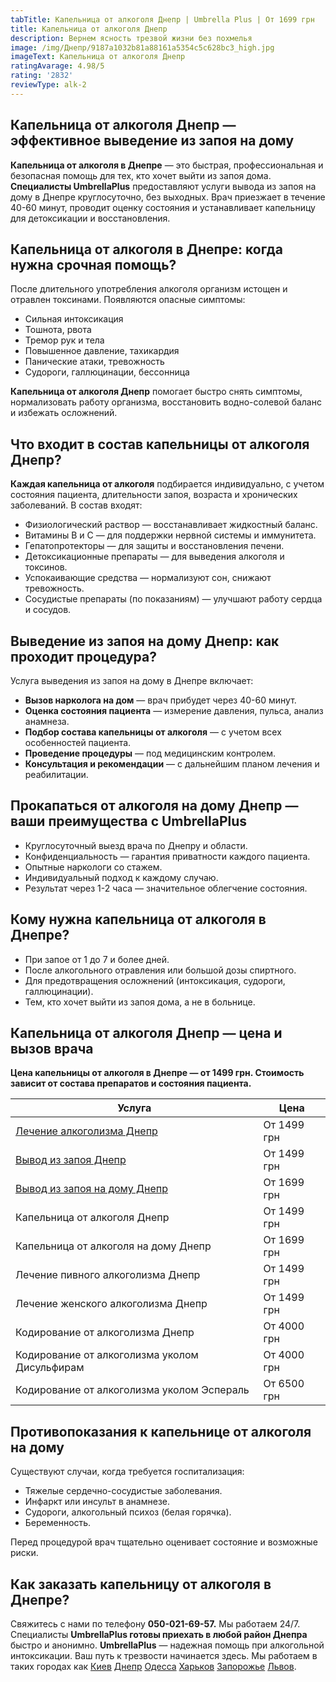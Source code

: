 ```yaml
---
tabTitle: Капельница от алкоголя Днепр | Umbrella Plus | От 1699 грн
title: Капельница от алкоголя Днепр
description: Вернем ясность трезвой жизни без похмелья
image: /img/Днепр/9187a1032b81a88161a5354c5c628bc3_high.jpg
imageText: Капельница от алкоголя Днепр
ratingAvarage: 4.98/5
rating: '2832'
reviewType: alk-2
---
```


## Капельница от алкоголя Днепр — эффективное выведение из запоя на дому

**Капельница от алкоголя в Днепре** — это быстрая, профессиональная и безопасная помощь для тех, кто хочет выйти из запоя дома. **Специалисты UmbrellaPlus** предоставляют услуги вывода из запоя на дому в Днепре круглосуточно, без выходных. Врач приезжает в течение 40-60 минут, проводит оценку состояния и устанавливает капельницу для детоксикации и восстановления.

## Капельница от алкоголя в Днепре: когда нужна срочная помощь?

После длительного употребления алкоголя организм истощен и отравлен токсинами. Появляются опасные симптомы:

* Сильная интоксикация
* Тошнота, рвота
* Тремор рук и тела
* Повышенное давление, тахикардия
* Панические атаки, тревожность
* Судороги, галлюцинации, бессонница

**Капельница от алкоголя Днепр** помогает быстро снять симптомы, нормализовать работу организма, восстановить водно-солевой баланс и избежать осложнений.

## Что входит в состав капельницы от алкоголя Днепр?

**Каждая капельница от алкоголя** подбирается индивидуально, с учетом состояния пациента, длительности запоя, возраста и хронических заболеваний. В состав входят:

* Физиологический раствор — восстанавливает жидкостный баланс.
* Витамины B и C — для поддержки нервной системы и иммунитета.
* Гепатопротекторы — для защиты и восстановления печени.
* Детоксикационные препараты — для выведения алкоголя и токсинов.
* Успокаивающие средства — нормализуют сон, снижают тревожность.
* Сосудистые препараты (по показаниям) — улучшают работу сердца и сосудов.

## Выведение из запоя на дому Днепр: как проходит процедура?

Услуга выведения из запоя на дому в Днепре включает:

* **Вызов нарколога на дом** — врач прибудет через 40-60 минут.
* **Оценка состояния пациента** — измерение давления, пульса, анализ анамнеза.
* **Подбор состава капельницы от алкоголя** — с учетом всех особенностей пациента.
* **Проведение процедуры** — под медицинским контролем.
* **Консультация и рекомендации** — с дальнейшим планом лечения и реабилитации.

## Прокапаться от алкоголя на дому Днепр — ваши преимущества с UmbrellaPlus

* Круглосуточный выезд врача по Днепру и области.
* Конфиденциальность — гарантия приватности каждого пациента.
* Опытные наркологи со стажем.
* Индивидуальный подход к каждому случаю.
* Результат через 1-2 часа — значительное облегчение состояния.

## Кому нужна капельница от алкоголя в Днепре?

* При запое от 1 до 7 и более дней.
* После алкогольного отравления или большой дозы спиртного.
* Для предотвращения осложнений (интоксикация, судороги, галлюцинации).
* Тем, кто хочет выйти из запоя дома, а не в больнице.

## Капельница от алкоголя Днепр — цена и вызов врача

**Цена капельницы от алкоголя в Днепре — от 1499 грн. Стоимость зависит от состава препаратов и состояния пациента.**

| Услуга                                                                                            | Цена        |
| ------------------------------------------------------------------------------------------------- | ----------- |
| [Лечение алкоголизма Днепр](https://umbrella-plus.com.ua/dnepr/lechenie-alkogolizma-dnepr/)       | От 1499 грн |
| [Вывод из запоя Днепр](https://umbrella-plus.com.ua/dnepr/vivod-iz-zapoia-dnepr/)                 | От 1499 грн |
| [Вывод из запоя на дому Днепр](https://umbrella-plus.com.ua/dnepr/vivod-iz-zapoia-na-domy-dnepr/) | От 1699 грн |
| Капельница от алкоголя Днепр                                                                      | От 1499 грн |
| Капельница от алкоголя на дому Днепр                                                              | От 1699 грн |
| Лечение пивного алкоголизма Днепр                                                                 | От 1499 грн |
| Лечение женского алкоголизма Днепр                                                                | От 1499 грн |
| Кодирование от алкоголизма Днепр                                                                  | От 4000 грн |
| Кодирование от алкоголизма уколом Дисульфирам                                                     | От 4000 грн |
| Кодирование от алкоголизма уколом Эспераль                                                        | От 6500 грн |

## Противопоказания к капельнице от алкоголя на дому

Существуют случаи, когда требуется госпитализация:

* Тяжелые сердечно-сосудистые заболевания.
* Инфаркт или инсульт в анамнезе.
* Судороги, алкогольный психоз (белая горячка).
* Беременность.

Перед процедурой врач тщательно оценивает состояние и возможные риски.

## Как заказать капельницу от алкоголя в Днепре?

Свяжитесь с нами по телефону **050-021-69-57.** Мы работаем 24/7.
Специалисты **UmbrellaPlus готовы приехать в любой район Днепра** быстро и анонимно.
**UmbrellaPlus** — надежная помощь при алкогольной интоксикации. Ваш путь к трезвости начинается здесь.
Мы работаем в таких городах как [Киев](https://umbrella-plus.com.ua/kiev/) [Днепр](https://umbrella-plus.com.ua/dnepr/) [Одесса](https://umbrella-plus.com.ua/lechenie-alc/) [Харьков](https://umbrella-plus.com.ua/kharkiv/) [Запорожье](https://umbrella-plus.com.ua/zaporozie/) [Львов](https://umbrella-plus.com.ua/lviv/).
